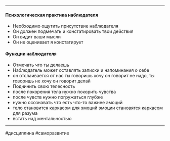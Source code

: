 * * *
#### Психологическая практика наблюдателя
- Необходимо ощутить присутствие наблюдателя
- Он должен подмечать и констатировать твои действия
- Он видит ваши мысли
- Он не оценивает я констатирует

#### Функции наблюдателя
- Отмечать что ты делаешь
- Наблюдатель может оставлять записки и напоминания о себе
- он отслаивается от нас ты говоришь хочу он говорит не надо, ты говоришь не хочу он говорит делай
- Подчинить свою телесность
- после покорения тела нужно покорить чувства
- после чувств нужно погружаться глубже
- нужно осознавать что есть что-то важнее эмоций
- тело становится каркасом для эмоций эмоции становятся каркасом для разума
- встать над ментальностью

* * *

#дисциплина #саморазвитие  